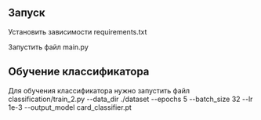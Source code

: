 ## Запуск
Установить зависимости requirements.txt

Запустить файл main.py

## Обучение классификатора

Для обучения классификатора нужно запустить файл classification/train_2.py --data_dir ./dataset --epochs 5 --batch_size 32 --lr 1e-3 --output_model card_classifier.pt